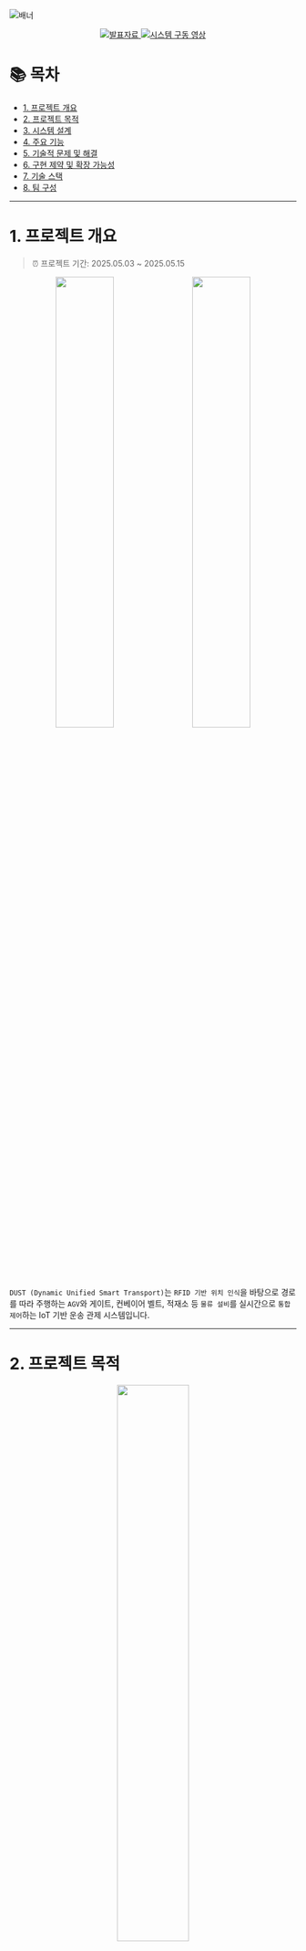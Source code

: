 ![배너](https://github.com/addinedu-ros-9th/iot-repo-4/blob/main/assets/images/banner.png?raw=true)

<p align="center">
  <a href="https://docs.google.com/presentation/d/1-bRbadY4XmSBsaMfYFJiN6WQ00letQ_9P2LTwLdzEXg/edit?usp=sharing">
    <img src="https://img.shields.io/badge/PRESENTATION-GoogleSlides-yellow?style=for-the-badge&logo=google-slides&logoColor=white" alt="발표자료">
  </a>
  <a href="https://youtu.be/hftyShwyZxk">
    <img src="https://img.shields.io/badge/DEMO-YouTube-red?style=for-the-badge&logo=youtube&logoColor=white" alt="시스템 구동 영상">
  </a>
</p>

# 📚 목차

- [1. 프로젝트 개요](#1-프로젝트-개요)
- [2. 프로젝트 목적](#2-프로젝트-목적)
- [3. 시스템 설계](#3-시스템-설계)
- [4. 주요 기능](#4-주요-기능)
- [5. 기술적 문제 및 해결](#5-기술적-문제-및-해결)
- [6. 구현 제약 및 확장 가능성](#6-구현-제약-및-확장-가능성)
- [7. 기술 스택](#7-기술-스택)
- [8. 팀 구성](#8-팀-구성)

---

# 1. 프로젝트 개요
> ⏰ 프로젝트 기간: 2025.05.03 ~ 2025.05.15

<p align="center">
  <img src="https://github.com/addinedu-ros-9th/iot-repo-4/blob/main/assets/images/gui/main_monitoring_1.gif?raw=true" width="45%" style="margin-right:10px;">
  <img src="https://github.com/addinedu-ros-9th/iot-repo-4/blob/main/assets/images/facilities/load_1.gif?raw=true" width="45%">
</p>

`DUST (Dynamic Unified Smart Transport)`는 `RFID 기반 위치 인식`을 바탕으로 경로를 따라 주행하는 `AGV`와 게이트, 컨베이어 벨트, 적재소 등 `물류 설비`를 실시간으로 `통합 제어`하는 IoT 기반 운송 관제 시스템입니다.

---

# 2. 프로젝트 목적

<p align="center">
  <img src="https://github.com/addinedu-ros-9th/iot-repo-4/blob/main/assets/images/agv.jpg?raw=true" width="50%">
</p>

산업 현장에서는 `AGV(Automated Guided Vehicle)`가 **정해진 경로를 따라 자율 주행하며**, 다양한 설비(게이트, 벨트, 저장소)와 **연동되는 시스템**이 점점 요구되고 있습니다.

따라서 본 프로젝트는 `AGV`를 기반으로, **물류 자동화 시나리오의 흐름을 단일 제어 구조로 통합**하는 데 목적이 있습니다.

---

# 3. 시스템 설계

## 시스템 아키텍처

<p align="center">
  <img src="https://github.com/addinedu-ros-9th/iot-repo-4/blob/main/assets/images/system_architecture/sys_archi.png?raw=true" width="80%">
</p>

## ER 다이어그램

<p align="center">
  <img src="https://github.com/addinedu-ros-9th/iot-repo-4/blob/main/assets/images/erd/erd.png?raw=true" width="50%">
</p>

---

# 4. 주요 기능
 
<h2>🚚 AGV 관련 기능</h2>

<table>
  <tr>
    <td colspan="2" align="center">
      <img src="https://github.com/addinedu-ros-9th/iot-repo-4/blob/main/assets/images/truck/truck_1.gif?raw=true" width="45%" style="margin-right:10px;">
      <img src="https://github.com/addinedu-ros-9th/iot-repo-4/blob/main/assets/images/truck/truck_2.gif?raw=true" width="45%">
    </td>
  </tr>
  <tr>
    <td>🔁 <b>자동 주행</b></td>
    <td>ESP32 제어를 통한 RFID 경로 기반 주행</td>
  </tr>
  <tr>
    <td>📡 <b>위치 인식 및 보고</b></td>
    <td>RFID 태그 인식 → 위치 판단 및 서버 송신</td>
  </tr>
  <tr>
    <td>🔋 <b>배터리 모니터링</b></td>
    <td>잔량 및 FSM 상태를 주기적으로 서버에 보고</td>
  </tr>
  <tr>
    <td>📦 <b>미션 수행</b></td>
    <td>서버 미션 수신 → FSM 전이 및 자동 하역</td>
  </tr>
  <tr>
    <td>🛑 <b>충돌 방지</b></td>
    <td>초음파 센서 기반 정지 제어</td>
  </tr>
</table>

---

## 🏭 설비 제어 기능 요약

| 설비 구분       | 예시 이미지 | 주요 기능 설명 |
|----------------|-------------|----------------|
| **🚪 게이트 제어** | <img src="https://github.com/addinedu-ros-9th/iot-repo-4/blob/main/assets/images/facilities/gate_1.gif?raw=true" width="220px"> | - 등록 AGV 접근 시 **자동 개방**<br>- 미등록 AGV 접근 시 **차단** |
| **📦 분배기 제어** | <img src="https://github.com/addinedu-ros-9th/iot-repo-4/blob/main/assets/images/facilities/load_1.gif?raw=true" width="220px"> | - **화물 자동 적하**: AGV 도착 시 자동 투하<br> |
| **🌀 벨트/저장소 제어** | <img src="https://github.com/addinedu-ros-9th/iot-repo-4/blob/main/assets/images/facilities/belt_1.gif?raw=true" width="220px"> | - **벨트 작동**: 서버 명령 또는 조건 충족 시 작동/정지<br>- **저장소 상태 감지**: 센서 기반 포화 상태 감지<br>- **자동 선택**: 컨테이너 A/B 중 여유 공간 선택<br>- **안전 제어**: 포화 시 벨트 작동 차단 |


---

## 🖥 중앙 제어 서버 기능

- `FSM 제어` : AGV/설비 상태 기반 명령 자동 전송
- `상태 기록` : AGV/설비 상태 주기 수집 및 저장
- `비상 제어` : 수동 명령으로 긴급 정지 및 제어
- `자동 소켓 등록` : 미등록 AGV → TEMP → 실 ID 매핑
- `자동 충전 전환` : 미션 없음 + 배터리 부족 시 충전 상태로 전환
  
---

## 🧑‍💼 사용자 인터페이스

| 탭 이름               | 주요 기능 설명                                                                 | 예시 이미지 |
|------------------------|------------------------------------------------------------------------------|-------------|
| **📍 Main Monitoring** | - AGV 위치 및 FSM 상태 실시간 시각화<br>- 수동 제어 기능 제공                | ![main1](https://github.com/addinedu-ros-9th/iot-repo-4/blob/main/assets/images/gui/main_monitoring_1.gif?raw=true) |
| **🧭 Mission Management** | - 미션 수동 등록 및 삭제<br>- 미션 생성 → 배정 → 완료 흐름 관리             | ![mission](https://github.com/addinedu-ros-9th/iot-repo-4/blob/main/assets/images/gui/mission%20management.gif?raw=true) |
| **📑 Event Log**       | - 상태 변화, 명령 수행, 센서 감지 등<br>- 이벤트 실시간 추적                 | ![event](https://github.com/addinedu-ros-9th/iot-repo-4/blob/main/assets/images/gui/event%20log.gif?raw=true) |
| **⚙️ Settings**        | - AGV ID, 포트, 통신 등 시스템 운용 설정                                    | ![settings](https://github.com/addinedu-ros-9th/iot-repo-4/blob/main/assets/images/gui/settings.gif?raw=true) |



---

# 5. 기술적 문제 및 해결

본 프로젝트에서는 실제 구현 과정에서 다양한 기술적 문제가 발생했으며, 
이를 직접 해결해나가는 과정을 통해 시스템의 안정성과 응답 속도를 향상시켰습니다.

| 문제 유형     | 발생 원인                          | 해결 방법 |
|---------------|------------------------------------|-----------|
| 통신 지연     | JSON 파싱 지연                     | 주요 명령은 바이트 프로토콜로 전환하여 응답 속도 향상 |
| PWM 불안정    | RFID 리딩 중 제어 루프(PID) 충돌  | 리딩 중 PID 일시 정지로 주행 안정성 확보 |

---

# 6. 구현 제약 및 확장 가능성

| 제약 사항             | 현재 구현 방식                                | 확장 가능성 또는 개선 방향 |
|------------------------|-----------------------------------------------|-----------------------------|
| 단일 AGV FSM 구조       | FSM 및 GUI가 1대 AGV만 지원                   | 다중 AGV FSM 구조로 확장 가능 |
| 배터리 가상값 사용      | 시뮬레이션 값 기반 잔량 처리                  | INA226 센서 연동 → 실시간 측정 및 최적화 |
| 설비 단순 응답 처리     | 단순 ACK 수신 확인, 재시도 로직 없음          | 타임아웃 기반 재전송 + 오류 로그 기록 |
| 설정 저장 미지원       | 설정값이 세션 내에서만 유지됨                 | JSON 또는 MySQL 기반 설정 저장 → 재시작 후 복원 가능 |


---

# 7. 기술 스택

| 분류 | 기술 구성 | |
|------|-----------|--|
| **개발 환경** | Linux (Ubuntu 24.04) | ![Linux](https://img.shields.io/badge/Linux-FCC624?style=for-the-badge&logo=linux&logoColor=white) ![Ubuntu](https://img.shields.io/badge/Ubuntu-E95420?style=for-the-badge&logo=Ubuntu&logoColor=white) |
| **MCU 및 펌웨어** | ESP32-WROOM, Arduino IDE | ![ESP32](https://img.shields.io/badge/ESP32-WROOM-E7352C?style=for-the-badge&logo=espressif&logoColor=white) ![Arduino](https://img.shields.io/badge/Arduino-00979D?style=for-the-badge&logo=arduino&logoColor=white) |
| **프로그래밍 언어** | Python 3.12, C++ | ![Python](https://img.shields.io/badge/python-3776AB?style=for-the-badge&logo=python&logoColor=white) ![C++](https://img.shields.io/badge/c++-%2300599C.svg?style=for-the-badge&logo=c%2B%2B&logoColor=white) |
| **관제 UI** | PyQt6 | ![PyQt6](https://img.shields.io/badge/PyQt6-41CD52?style=for-the-badge&logo=qt&logoColor=white) |
| **DB 연동** | MySQL | ![MySQL](https://img.shields.io/badge/MySQL-4479A1?style=for-the-badge&logo=mysql&logoColor=white) |
| **버전 관리** | Git, GitHub | ![Git](https://img.shields.io/badge/git-F05032?style=for-the-badge&logo=git&logoColor=white) ![GitHub](https://img.shields.io/badge/github-181717?style=for-the-badge&logo=github&logoColor=white) |
| **협업 툴** | Confluence, Slack, Jira | ![Confluence](https://img.shields.io/badge/confluence-172B4D?style=for-the-badge&logo=confluence&logoColor=white) ![Slack](https://img.shields.io/badge/slack-4A154B?style=for-the-badge&logo=slack&logoColor=white) ![Jira](https://img.shields.io/badge/Jira-0052CC?style=for-the-badge&logo=Jira&logoColor=white) |

---

# 8. 팀 구성

### 🧑‍💼 김대인 [`@Daeinism`](https://github.com/Daeinism)
- DUST 프로젝트 총괄  
- 자원 분배기 기구 및 펌웨어 제작
- 차단기 기구 및 펌웨어 제작

### 🧑‍💼 이건우 [`@DigitalNomad230`](https://github.com/DigitalNomad230)
- 프로젝트 기술문서 검토 및 관리
- 자원저장센터 기구 및 펌웨어 제작
- 컨테이너 적재량 연동 센터가동 로직 구현

### 🧑‍💼 이승훈 [`@leesh0806`](https://github.com/leesh0806)
- AGV 모듈 개발 및 기구설계  
- AGV 회로 설계  
- 라인주행 제어 알고리즘 구현  
- AGV FSM 상태기반 주행제어 구현  
- AGV TCP 통신 명령 송수신 프로토콜 제작

### 🧑‍💼 장진혁 [`@jinhyuk2me`](https://github.com/jinhyuk2me)
- 메인 서버 설계 및 구현
- GUI 설계 및 구현
- 시스템 아키텍처 설계 
- 통신 인터페이스 설계 
- 데이터베이스 구축 및 관리
